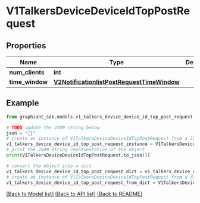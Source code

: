 # V1TalkersDeviceDeviceIdTopPostRequest


## Properties

Name | Type | Description | Notes
------------ | ------------- | ------------- | -------------
**num_clients** | **int** |  | [optional] 
**time_window** | [**V2NotificationlistPostRequestTimeWindow**](V2NotificationlistPostRequestTimeWindow.md) |  | [optional] 

## Example

```python
from graphiant_sdk.models.v1_talkers_device_device_id_top_post_request import V1TalkersDeviceDeviceIdTopPostRequest

# TODO update the JSON string below
json = "{}"
# create an instance of V1TalkersDeviceDeviceIdTopPostRequest from a JSON string
v1_talkers_device_device_id_top_post_request_instance = V1TalkersDeviceDeviceIdTopPostRequest.from_json(json)
# print the JSON string representation of the object
print(V1TalkersDeviceDeviceIdTopPostRequest.to_json())

# convert the object into a dict
v1_talkers_device_device_id_top_post_request_dict = v1_talkers_device_device_id_top_post_request_instance.to_dict()
# create an instance of V1TalkersDeviceDeviceIdTopPostRequest from a dict
v1_talkers_device_device_id_top_post_request_from_dict = V1TalkersDeviceDeviceIdTopPostRequest.from_dict(v1_talkers_device_device_id_top_post_request_dict)
```
[[Back to Model list]](../README.md#documentation-for-models) [[Back to API list]](../README.md#documentation-for-api-endpoints) [[Back to README]](../README.md)


